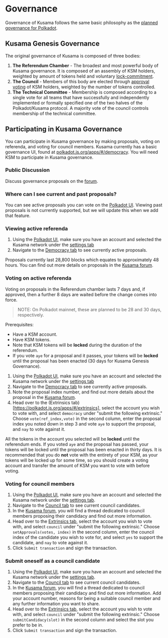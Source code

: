 # Governance

Governance of Kusama follows the same basic philosophy as the [planned governance for Polkadot](https://polkadot.network/a-walkthrough-of-polkadots-governance/).

## Kusama Genesis Governance

The original governance of Kusama is composed of three bodies:

1) **The Referendum Chamber** - The broadest and most powerful body of Kusama governance. It is composed of an assembly of KSM holders, weighted by amount of tokens held and voluntary [lock-commitment](https://wiki.polkadot.network/en/latest/polkadot/node/governance/#voluntary-locking).  
2) **The Council** - Members of this body are elected through [approval voting](https://wiki.polkadot.network/en/latest/polkadot/node/governance/#how-to-be-a-council-member) of KSM holders, weighted by the number of tokens controlled.
3) **The Technical Committee** - Membership is composed according to a single vote for all teams that have successfully and independently implemented or formally specified one of the two halves of the Polkadot/Kusama protocol. A majority vote of the council controls membership of the technical committee.

## Participating in Kusama Governance

You can participate in Kusama governance by making proposals, voting on referenda, and voting for council members. Kusama currently has a basic governance UI, found at [polkadot.js.org/apps/#/democracy](https://polkadot.js.org/apps/#/democracy). You will need KSM to participate in Kusama governance.

### Public Discussion

Discuss governance proposals on the [forum](https://forum.kusama.network/). 

### Where can I see current and past proposals?

You can see active proposals you can vote on the [Polkadot UI](https://polkadot.js.org/apps/#/democracy). Viewing past proposals is not currently supported, but we will update this when we add that feature. 

### Viewing active referenda

1. Using the [Polkadot UI](https://polkadot.js.org/apps/), make sure you have an account and selected the Kusama network under the [settings tab](https://polkadot.js.org/apps/#/settings)
2. Navigate to the [Democracy tab](https://polkadot.js.org/apps/#/democracy) to see currently active proposals.

Proposals currently last 28,800 blocks which equates to approximately 48 hours. You can find out more details on proposals in the [Kusama forum](https://forum.kusama.network/).

### Voting on active referenda

Voting on proposals in the Referendum chamber lasts 7 days and, if approved, then a further 8 days are waited before the change comes into force.

> NOTE: On Polkadot mainnet, these are planned to be 28 and 30 days, respectively.

Prerequisites:
- Have a KSM account.
- Have KSM tokens.
- Note that KSM tokens will be **locked** during the duration of the referendum.
- If you vote `aye` for a proposal and it passes, your tokens will be **locked** until the proposal has been enacted (30 days for Kusama Genesis Governance).

1. Using the [Polkadot UI](https://polkadot.js.org/apps/), make sure you have an account and selected the Kusama network under the [settings tab](https://polkadot.js.org/apps/#/settings)
2. Navigate to the [Democracy tab](https://polkadot.js.org/apps/#/democracy) to see currently active proposals.
3. Note the proposal index number, and find out more details about the proposal in the [Kusama forum](https://forum.kusama.network/). 
4. Head over to the (Extrinsics tab)[https://polkadot.js.org/apps/#/extrinsics], select the account you wish to vote with, and select `democracy` under "submit the following extrinsic." Choose `vote(ref_index,vote)` in the second column, enter the proposal index you noted down in step 3 and vote `aye` to support the proposal, and `nay` to vote against it.

All the tokens in the account you selected will be **locked** until the referendum ends. If you voted `aye` and the proposal has passed, your tokens will be locked until the proposal has been enacted in thirty days. It is recommended that you do **not** vote with the entirety of your KSM, as your tokens will be locked up for some time, so you should create a voting account and transfer the amount of KSM you want to vote with before voting. 

### Voting for council members

1. Using the [Polkadot UI](https://polkadot.js.org/apps/), make sure you have an account and selected the Kusama network under the [settings tab](https://polkadot.js.org/apps/#/settings).
2. Navigate to the [Council tab](https://polkadot.js.org/apps/#/council) to see current council candidates.
3. In the [Kusama forum](https://forum.kusama.network/), you will find a thread dedicated to council members proposing their candidacy and find out more information.
4. Head over to the [Extrinsics tab](https://polkadot.js.org/apps/#/extrinsics), select the account you wish to vote with, and select `council` under "submit the following extrinsic." Choose `setApprovals(votes, index)` in the second column, enter the council index of the candidate you wish to vote for, and select `yes` to support the candidate, and `nay` to vote against it.
5. Click `Submit transaction` and sign the transaction.

### Submit oneself as a council candidate

1. Using the [Polkadot UI](https://polkadot.js.org/apps/), make sure you have an account and selected the Kusama network under the [settings tab](https://polkadot.js.org/apps/#/settings).
2. Navigate to the [Council tab](https://polkadot.js.org/apps/#/council) to see current council candidates.
3. In the [Kusama forum](https://forum.kusama.network/), you will find a thread dedicated to council members proposing their candidacy and find out more information. Add your account number, reasons for being a suitable council member and any further information you want to share.
4. Head over to the [Extrinsics tab](https://polkadot.js.org/apps/#/extrinsics), select the account you wish to vote with, and select `council` under "submit the following extrinsic." Choose `submitCandidacy(slot)` in the second column and select the slot you prefer to be in.
5. Click `Submit transaction` and sign the transaction.
